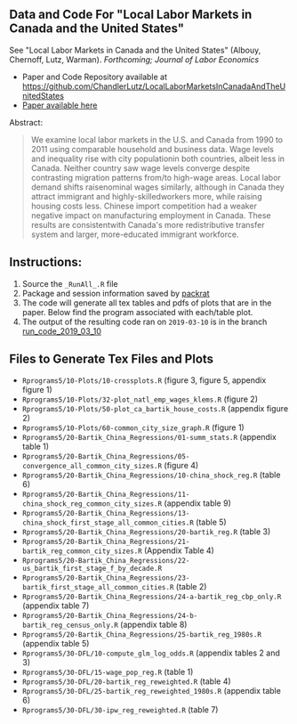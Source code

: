 Data and Code For "Local Labor Markets in Canada and the United States"
-----

See "Local Labor Markets in Canada and the United States" (Albouy,
Chernoff, Lutz, Warman). *Forthcoming; Journal of Labor Economics*

* Paper and Code Repository available at
  https://github.com/ChandlerLutz/LocalLaborMarketsInCanadaAndTheUnitedStates 
* [Paper available here](https://github.com/ChandlerLutz/LocalLaborMarketsInCanadaAndTheUnitedStates/blob/master/CanadaUSLocalLabor.pdf)

Abstract:

> We examine local labor markets in the U.S. and Canada from 1990 to
> 2011 using comparable household and business data. Wage levels and
> inequality rise with city populationin both countries, albeit less
> in Canada. Neither country saw wage levels converge despite
> contrasting migration patterns from/to high-wage areas. Local labor
> demand shifts raisenominal wages similarly, although in Canada they
> attract immigrant and highly-skilledworkers more, while raising
> housing costs less. Chinese import competition had a weaker negative
> impact on manufacturing employment in Canada. These results are
> consistentwith Canada's more redistributive transfer system and
> larger, more-educated immigrant workforce.

Instructions:
------

1. Source the `_RunAll_.R` file
2. Package and session information saved by
   [packrat](https://github.com/rstudio/packrat)
3. The code will generate all tex tables and pdfs of plots that are in
   the paper. Below find the program associated with each/table
   plot. 
4. The output of the resulting code ran on `2019-03-10` is in the
   branch [run_code_2019_03_10](https://github.com/ChandlerLutz/LocalLaborMarketsInCanadaAndTheUnitedStates/tree/run_code_2019_03_10)

Files to Generate Tex Files and Plots
-----

* `Rprograms5/10-Plots/10-crossplots.R` (figure 3, figure 5, appendix
  figure 1)
* `Rprograms5/10-Plots/32-plot_natl_emp_wages_klems.R` (figure 2)
* `Rprograms5/10-Plots/50-plot_ca_bartik_house_costs.R` (appendix
  figure 2)
* `Rprograms5/10-Plots/60-common_city_size_graph.R` (figure 1)
* `Rprograms5/20-Bartik_China_Regressions/01-summ_stats.R` (appendix
  table 1)
* `Rprograms5/20-Bartik_China_Regressions/05-convergence_all_common_city_sizes.R`
  (figure 4)
* `Rprograms5/20-Bartik_China_Regressions/10-china_shock_reg.R` (table 6)
* `Rprograms5/20-Bartik_China_Regressions/11-china_shock_reg_common_city_sizes.R`
  (appendix table 9)
* `Rprograms5/20-Bartik_China_Regressions/13-china_shock_first_stage_all_common_cities.R`
  (table 5)
* `Rprograms5/20-Bartik_China_Regressions/20-bartik_reg.R` (table 3)
* `Rprograms5/20-Bartik_China_Regressions/21-bartik_reg_common_city_sizes.R`
  (Appendix Table 4)
* `Rprograms5/20-Bartik_China_Regressions/22-us_bartik_first_stage_f_by_decade.R`
* `Rprograms5/20-Bartik_China_Regressions/23-bartik_first_stage_all_common_cities.R`
  (table 2)
* `Rprograms5/20-Bartik_China_Regressions/24-a-bartik_reg_cbp_only.R`
  (appendix table 7)
* `Rprograms5/20-Bartik_China_Regressions/24-b-bartik_reg_census_only.R`
  (appendix table 8)
* `Rprograms5/20-Bartik_China_Regressions/25-bartik_reg_1980s.R`
  (appendix table 5)
* `Rprograms5/30-DFL/10-compute_glm_log_odds.R` (appendix tables 2 and 3)
* `Rprograms5/30-DFL/15-wage_pop_reg.R` (table 1)
* `Rprograms5/30-DFL/20-bartik_reg_reweighted.R` (table 4)
* `Rprograms5/30-DFL/25-bartik_reg_reweighted_1980s.R` (appendix table 6)
* `Rprograms5/30-DFL/30-ipw_reg_reweighted.R` (table 7)

